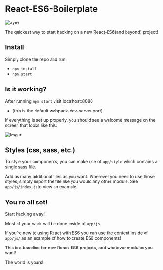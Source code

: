 # React-ES6-Boilerplate

![ayee](https://carlosazaustre.es/blog/content/images/2015/06/react-es6.jpg)

The quickest way to start hacking on a new React-ES6(and beyond) project!

## Install
Simply clone the repo and run:
- `npm install`
- `npm start`

## Is it working?
After running `npm start` visit localhost:8080
- (this is the default webpack-dev-server port)

If everything is set up properly, you should see a welcome message on the screen that looks like this:

![Imgur](http://i.imgur.com/U6cC2nq.png)

## Styles (css, sass, etc.)
To style your components, you can make use of `app/style` which contains a
single sass file.

Add as many additional files as you want. Wherever you need to use those styles,
simply import the file like you would any other module. See `app/js/index.js`to
view an example.

## You're all set!
Start hacking away!

Most of your work will be done inside of `app/js`

If you're new to using React with ES6 you can use the content inside of
`app/js/` as an example of how to create ES6 components!

This is a baseline for new React-ES6 projects, add whatever modules you want!

The world is yours!
